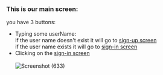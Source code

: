 ### This is our main screen:
   you have 3 buttons:<br>
* Typing some userName:  
    if the user name doesn't exist it will go to [sign-up screen](sign-up_screen_web.md)  
    if the user name exists it will go to [sign-in screen](sign-in_screen_web.md)
* Clicking on the [sign-in screen](sign-in_screen_web.md)<br><br>
![Screenshot (633)](https://github.com/user-attachments/assets/3c1d0c4b-f807-4972-9786-df1fa3874c7e)
